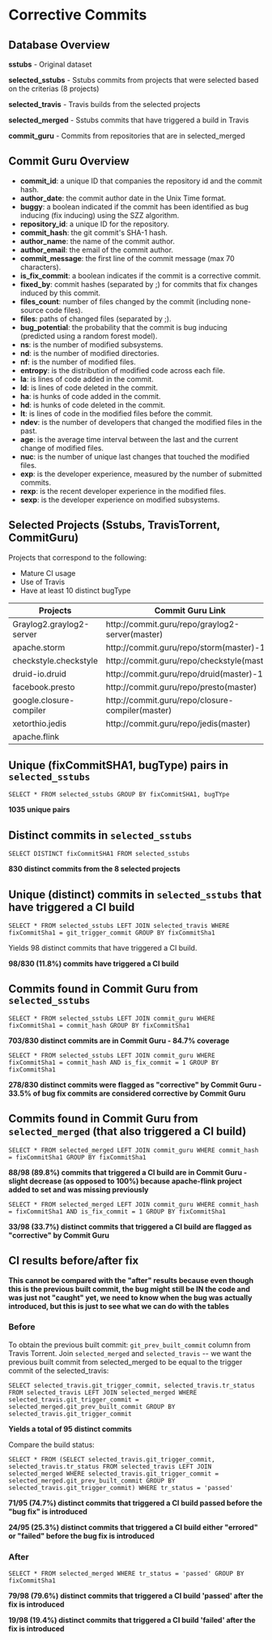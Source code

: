 # Corrective Commits

## Database Overview

**sstubs** - Original dataset

**selected_sstubs** - Sstubs commits from projects that were selected based on the criterias (8 projects)

**selected_travis** - Travis builds from the selected projects

**selected_merged** - Sstubs commits that have triggered a build in Travis

**commit_guru** - Commits from repositories that are in selected_merged 

## Commit Guru Overview

- **commit_id**: a unique ID that companies the repository id and the commit hash.
- **author_date**: the commit author date in the Unix Time format.
- **buggy**: a boolean indicated if the commit has been identified as bug inducing (fix inducing) using the SZZ algorithm.
- **repository_id**: a unique ID for the repository.
- **commit_hash**: the git commit's SHA-1 hash.
- **author_name**: the name of the commit author.
- **author_email**: the email of the commit author.
- **commit_message**: the first line of the commit message (max 70 characters).
- **is_fix_commit**: a boolean indicates if the commit is a corrective commit.
- **fixed_by**: commit hashes (separated by ;) for commits that fix changes induced by this commit.
- **files_count**: number of files changed by the commit (including none-source code files).
- **files**: paths of changed files (separated by ;).
- **bug_potential**: the probability that the commit is bug inducing (predicted using a random forest model).
- **ns**: is the number of modified subsystems.
- **nd**: is the number of modified directories.
- **nf**: is the number of modified files.
- **entropy**: is the distribution of modified code across each file.
- **la**: is lines of code added in the commit.
- **ld**: is lines of code deleted in the commit.
- **ha**: is hunks of code added in the commit.
- **hd**: is hunks of code deleted in the commit.
- **lt**: is lines of code in the modified files before the commit.
- **ndev**: is the number of developers that changed the modified files in the past.
- **age**: is the average time interval between the last and the current change of modified files.
- **nuc**: is the number of unique last changes that touched the modified files.
- **exp**: is the developer experience, measured by the number of submitted commits.
- **rexp**: is the recent developer experience in the modified files.
- **sexp**: is the developer experience on modified subsystems.

## Selected Projects (Sstubs, TravisTorrent, CommitGuru) 

Projects that correspond to the following: 
- Mature CI usage
- Use of Travis
- Have at least 10 distinct bugType 

<table>
<thead>
  <tr>
    <th>Projects</th>
    <th>Commit Guru Link</th>
  </tr>
</thead>
<tbody>
  <tr>
    <td>Graylog2.graylog2-server</td>
    <td>http://commit.guru/repo/graylog2-server(master)</td>
  </tr>
  <tr>
    <td>apache.storm</td>
    <td>http://commit.guru/repo/storm(master)-1</td>
  </tr>
  <tr>
    <td>checkstyle.checkstyle</td>
    <td>http://commit.guru/repo/checkstyle(master)</td>
  </tr>
  <tr>
    <td>druid-io.druid</td>
    <td>http://commit.guru/repo/druid(master)-1</td>
  </tr>
  <tr>
    <td>facebook.presto</td>
    <td>http://commit.guru/repo/presto(master)</td>
  </tr>
  <tr>
    <td>google.closure-compiler</td>
    <td>http://commit.guru/repo/closure-compiler(master)</td>
  </tr>
  <tr>
    <td>xetorthio.jedis</td>
    <td>http://commit.guru/repo/jedis(master)</td>
  </tr>
  <tr>
    <td>apache.flink</td>
    <td></td>
  </tr>
</tbody>
</table>

## Unique (fixCommitSHA1, bugType) pairs in `selected_sstubs`

`SELECT * FROM selected_sstubs GROUP BY fixCommitSHA1, bugTYpe`

**1035 unique pairs**

## Distinct commits in `selected_sstubs`

`SELECT DISTINCT fixCommitSHA1 FROM selected_sstubs`

 **830 distinct commits from the 8 selected projects** 

## Unique (distinct) commits in `selected_sstubs` that have triggered a CI build

`SELECT * FROM selected_sstubs LEFT JOIN selected_travis WHERE fixCommitSha1 = git_trigger_commit GROUP BY fixCommitSha1`

Yields 98 distinct commits that have triggered a CI build. 

**98/830 (11.8%) commits have triggered a CI build**  

## Commits found in Commit Guru from `selected_sstubs`

`SELECT * FROM selected_sstubs LEFT JOIN commit_guru WHERE fixCommitSha1 = commit_hash GROUP BY fixCommitSha1`

**703/830 distinct commits are in Commit Guru - 84.7% coverage** 

`SELECT * FROM selected_sstubs LEFT JOIN commit_guru WHERE fixCommitSha1 = commit_hash AND is_fix_commit = 1 GROUP BY fixCommitSha1`

**278/830 distinct commits were flagged as "corrective" by Commit Guru - 33.5% of bug fix commits are considered corrective by Commit Guru**

## Commits found in Commit Guru from `selected_merged` (that also triggered a CI build)

`SELECT * FROM selected_merged LEFT JOIN commit_guru WHERE commit_hash = fixCommitSha1 GROUP BY fixCommitSha1`

**88/98 (89.8%) commits that triggered a CI build are in Commit Guru - slight decrease (as opposed to 100%) because apache-flink project added to set and was missing previously** 

`SELECT * FROM selected_merged LEFT JOIN commit_guru WHERE commit_hash = fixCommitSha1 AND is_fix_commit = 1 GROUP BY fixCommitSha1`

**33/98 (33.7%) distinct commits that triggered a CI build are flagged as "corrective" by Commit Guru** 

## CI results before/after fix

**This cannot be compared with the "after" results because even though this is the previous built commit, the bug might still be IN the code and was just not "caught" yet, we need to know when the bug was actually introduced, but this is just to see what we can do with the tables** 

### Before

To obtain the previous built commit: `git_prev_built_commit` column from Travis Torrent.
Join `selected_merged` and `selected_travis` -- we want the previous built commit from selected_merged to be equal to the trigger commit of the selected_travis: 

`SELECT selected_travis.git_trigger_commit, selected_travis.tr_status FROM selected_travis LEFT JOIN selected_merged WHERE selected_travis.git_trigger_commit = selected_merged.git_prev_built_commit GROUP BY selected_travis.git_trigger_commit`

**Yields a total of 95 distinct commits** 

Compare the build status: 

`SELECT * FROM (SELECT selected_travis.git_trigger_commit, selected_travis.tr_status FROM selected_travis LEFT JOIN selected_merged WHERE selected_travis.git_trigger_commit = selected_merged.git_prev_built_commit GROUP BY selected_travis.git_trigger_commit) WHERE tr_status = 'passed'`

**71/95 (74.7%) distinct commits that triggered a CI build passed before the "bug fix" is introduced**

**24/95 (25.3%) distinct commits that triggered a CI build either "errored" or "failed" before the bug fix is introduced** 

### After 

`SELECT * FROM selected_merged WHERE tr_status = 'passed' GROUP BY fixCommitSha1`

**79/98 (79.6%) distinct commits that triggered a CI build 'passed' after the fix is introduced**

**19/98 (19.4%) distinct commits that triggered a CI build 'failed' after the fix is introduced** 






